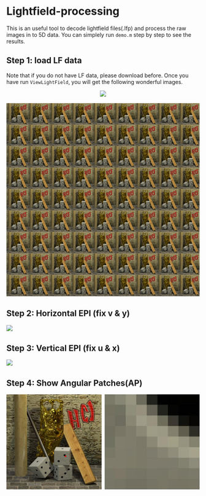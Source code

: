 # Lightfield-processing

This is an useful tool to decode lightfield files(.lfp) and process the raw images in to 5D data. You can simplely run `demo.m` step by step to see the results.

## Step 1: load LF data

Note that if you do not have LF data, please download before. Once you have run `ViewLightField`, you will get the following wonderful images.

<center><img src="all_views.gif" width="50%"></center>

![](bigimg-1.jpg)

## Step 2: Horizontal EPI (fix v & y)

![](epi-h.png)


## Step 3: Vertical EPI (fix u & x)

![](epi-v.png)



## Step 4: Show Angular Patches(AP)

![](buhhda2-ap-zoom.png)
